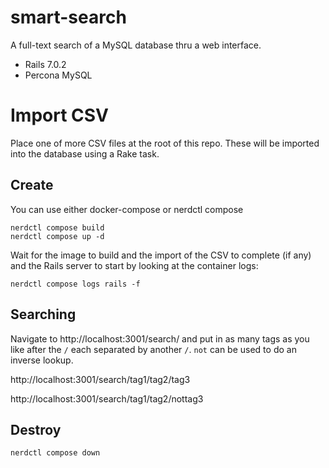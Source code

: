 # smart-search

A full-text search of a MySQL database thru a web interface.

* Rails 7.0.2
* Percona MySQL


# Import CSV

Place one of more CSV files at the root of this repo. These will be imported into the database using a Rake task.

## Create

You can use either docker-compose or nerdctl compose

```
nerdctl compose build
nerdctl compose up -d
```

Wait for the image to build and the import of the CSV to complete (if any) and the Rails server to start by looking at the container logs:

```
nerdctl compose logs rails -f
```

## Searching

Navigate to http://localhost:3001/search/ and put in as many tags as you like after the `/` each separated by another `/`. `not` can be used to do an inverse lookup.

http://localhost:3001/search/tag1/tag2/tag3

http://localhost:3001/search/tag1/tag2/nottag3


## Destroy

`nerdctl compose down`

